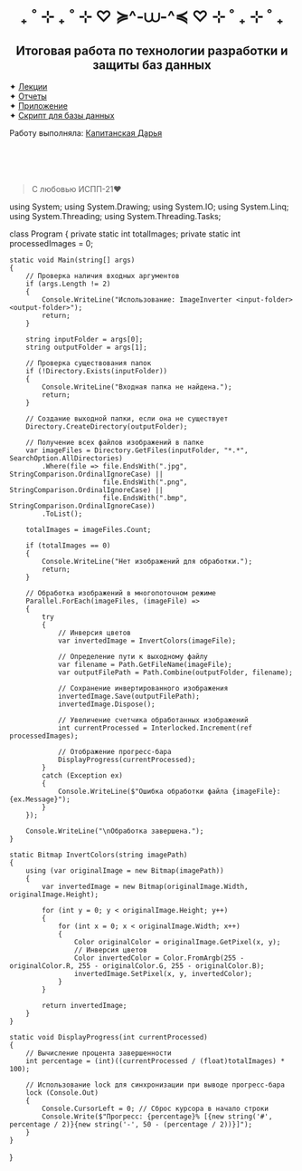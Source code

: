 <h1 align="center">₊ ˚ ⊹ ₊ ˚ ⊹ ♡ ≽^-⩊-^≼ ♡ ⊹ ˚ ₊ ⊹ ˚ ₊</h1>
<h2 align="center">Итоговая работа по технологии разработки и защиты баз данных</h2>

  ✦ <a href="https://github.com/KapDarIA/FinalWork/blob/main/Лекции.docx">Лекции</a><br/>
  ✦ <a href="https://github.com/KapDarIA/FinalWork/blob/main/Отчеты.docx">Отчеты</a><br/>
  ✦ <a href="https://github.com/KapDarIA/FinalWork/blob/main/FinalWork.zip">Приложение</a><br/>
  ✦ <a href="https://github.com/KapDarIA/FinalWork/blob/main/scriptBD.sql">Скрипт для базы данных</a><br/>

Работу выполняла:
<a href="https://github.com/KapDarIA">Капитанская Дарья<a/>
<br/><br/><br/><br/><br/>
  
> С любовью ИСПП-21❤️

using System;
using System.Drawing;
using System.IO;
using System.Linq;
using System.Threading;
using System.Threading.Tasks;

class Program
{
    private static int totalImages;
    private static int processedImages = 0;

    static void Main(string[] args)
    {
        // Проверка наличия входных аргументов
        if (args.Length != 2)
        {
            Console.WriteLine("Использование: ImageInverter <input-folder> <output-folder>");
            return;
        }

        string inputFolder = args[0];
        string outputFolder = args[1];

        // Проверка существования папок
        if (!Directory.Exists(inputFolder))
        {
            Console.WriteLine("Входная папка не найдена.");
            return;
        }

        // Создание выходной папки, если она не существует
        Directory.CreateDirectory(outputFolder);

        // Получение всех файлов изображений в папке
        var imageFiles = Directory.GetFiles(inputFolder, "*.*", SearchOption.AllDirectories)
            .Where(file => file.EndsWith(".jpg", StringComparison.OrdinalIgnoreCase) ||
                           file.EndsWith(".png", StringComparison.OrdinalIgnoreCase) ||
                           file.EndsWith(".bmp", StringComparison.OrdinalIgnoreCase))
            .ToList();

        totalImages = imageFiles.Count;

        if (totalImages == 0)
        {
            Console.WriteLine("Нет изображений для обработки.");
            return;
        }

        // Обработка изображений в многопоточном режиме
        Parallel.ForEach(imageFiles, (imageFile) =>
        {
            try
            {
                // Инверсия цветов
                var invertedImage = InvertColors(imageFile);

                // Определение пути к выходному файлу
                var filename = Path.GetFileName(imageFile);
                var outputFilePath = Path.Combine(outputFolder, filename);

                // Сохранение инвертированного изображения
                invertedImage.Save(outputFilePath);
                invertedImage.Dispose();

                // Увеличение счетчика обработанных изображений
                int currentProcessed = Interlocked.Increment(ref processedImages);

                // Отображение прогресс-бара
                DisplayProgress(currentProcessed);
            }
            catch (Exception ex)
            {
                Console.WriteLine($"Ошибка обработки файла {imageFile}: {ex.Message}");
            }
        });

        Console.WriteLine("\nОбработка завершена.");
    }

    static Bitmap InvertColors(string imagePath)
    {
        using (var originalImage = new Bitmap(imagePath))
        {
            var invertedImage = new Bitmap(originalImage.Width, originalImage.Height);

            for (int y = 0; y < originalImage.Height; y++)
            {
                for (int x = 0; x < originalImage.Width; x++)
                {
                    Color originalColor = originalImage.GetPixel(x, y);
                    // Инверсия цветов
                    Color invertedColor = Color.FromArgb(255 - originalColor.R, 255 - originalColor.G, 255 - originalColor.B);
                    invertedImage.SetPixel(x, y, invertedColor);
                }
            }

            return invertedImage;
        }
    }

    static void DisplayProgress(int currentProcessed)
    {
        // Вычисление процента завершенности
        int percentage = (int)((currentProcessed / (float)totalImages) * 100);
        
        // Использование lock для синхронизации при выводе прогресс-бара
        lock (Console.Out)
        {
            Console.CursorLeft = 0; // Сброс курсора в начало строки
            Console.Write($"Прогресс: {percentage}% [{new string('#', percentage / 2)}{new string('-', 50 - (percentage / 2))}]");
        }
    }
}